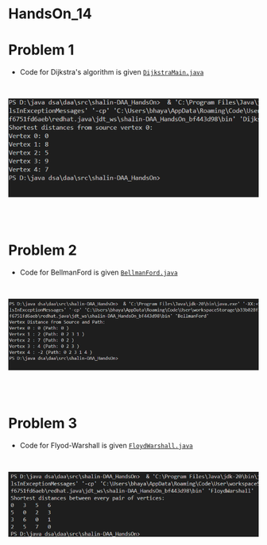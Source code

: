 # HandsOn_14

# Problem 1

* Code for Dijkstra's algorithm is given [`DijkstraMain.java`](DijkstraMain.java)

<br>

![alt text](DijkstraMain.png)

<br>
<br>



# Problem 2

* Code for BellmanFord is given [`BellmanFord.java`](BellmanFord.java)

<br>

![alt text](BellmanFord.png)

<br>
<br>

# Problem 3

* Code for Flyod-Warshall is given [`FloydWarshall.java`](FloydWarshall.java)

<br>

![alt text](FloydWarshall.png)




